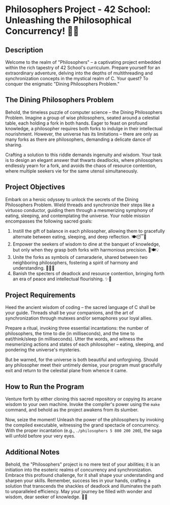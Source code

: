 # Philosophers Project - 42 School: Unleashing the Philosophical Concurrency! 🌌🔥

## Description
Welcome to the realm of "Philosophers" – a captivating project embedded within the rich tapestry of 42 School's curriculum. Prepare yourself for an extraordinary adventure, delving into the depths of multithreading and synchronization concepts in the mystical realm of C. Your quest? To conquer the enigmatic "Dining Philosophers Problem."

## The Dining Philosophers Problem
Behold, the timeless puzzle of computer science – the Dining Philosophers Problem. Imagine a group of wise philosophers, seated around a celestial table, each holding a fork in both hands. Eager to feast on profound knowledge, a philosopher requires both forks to indulge in their intellectual nourishment. However, the universe has its limitations – there are only as many forks as there are philosophers, demanding a delicate dance of sharing.

Crafting a solution to this riddle demands ingenuity and wisdom. Your task is to design an elegant answer that thwarts deadlocks, where philosophers endlessly yearn for a fork, and avoids the chaos of resource contention, where multiple seekers vie for the same utensil simultaneously.

## Project Objectives
Embark on a heroic odyssey to unlock the secrets of the Dining Philosophers Problem. Wield threads and synchronize their steps like a virtuoso conductor, guiding them through a mesmerizing symphony of eating, sleeping, and contemplating the universe. Your noble mission encompasses the following sacred goals:

1. Instill the gift of balance in each philosopher, allowing them to gracefully alternate between eating, sleeping, and deep reflection. 🍽️😴🤔
2. Empower the seekers of wisdom to dine at the banquet of knowledge, but only when they grasp both forks with harmonious precision. 🍴🍽️💡
3. Unite the forks as symbols of camaraderie, shared between two neighboring philosophers, fostering a spirit of harmony and understanding. 🤝🍴🤗
4. Banish the specters of deadlock and resource contention, bringing forth an era of peace and intellectual flourishing. ✨🌿

## Project Requirements
Heed the ancient wisdom of coding – the sacred language of C shall be your guide. Threads shall be your companions, and the art of synchronization through mutexes and/or semaphores your loyal allies.

Prepare a ritual, invoking three essential incantations: the number of philosophers, the time to die (in milliseconds), and the time to eat/think/sleep (in milliseconds). Utter the words, and witness the mesmerizing actions and states of each philosopher – eating, sleeping, and pondering the universe's mysteries.

But be warned, for the universe is both beautiful and unforgiving. Should any philosopher meet their untimely demise, your program must gracefully exit and return to the celestial plane from whence it came.

## How to Run the Program
Venture forth by either cloning this sacred repository or copying its arcane wisdom to your own machine. Invoke the compiler's power using the `make` command, and behold as the project awakens from its slumber.

Now, seize the moment! Unleash the power of the philosophers by invoking the compiled executable, witnessing the grand spectacle of concurrency. With the proper incantation (e.g., `./philosophers 5 800 200 200`), the saga will unfold before your very eyes.

## Additional Notes
Behold, the "Philosophers" project is no mere test of your abilities; it is an initiation into the esoteric realms of concurrency and synchronization. Embrace this profound challenge, for it shall shape your understanding and sharpen your skills. Remember, success lies in your hands, crafting a solution that transcends the shackles of deadlock and illuminates the path to unparalleled efficiency. May your journey be filled with wonder and wisdom, dear seeker of knowledge. 🚀🔥